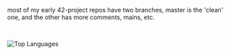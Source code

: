 most of my early 42-project repos have two branches, master is the 'clean' one, and the other has more comments, mains, etc.

<br>

<p align="left">
  <img src="https://github-readme-stats.vercel.app/api/top-langs/?username=lavendelchen&layout=donut&langs_count=5" alt="Top Languages">
</p>

